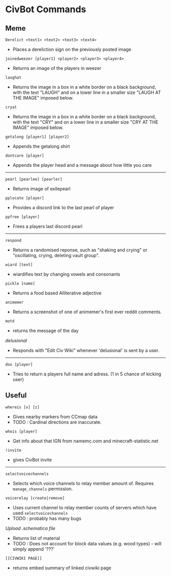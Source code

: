 # CivBot Commands
## Meme

`Derelict <text1> <text2> <text3> <text4>`
* Places a dereliction sign on the previously posted image

`joinedweezer [player1] <player2> <player3> <player4>`
* Returns an image of the players in weezer

`laughat`
* Returns the image in a box in a white border on a black background, with the text "LAUGH" and on a lower line in a smaller size "LAUGH AT THE IMAGE" imposed below.

`cryat`
* Returns the image in a box in a white border on a black background, with the text "CRY" and on a lower line in a smaller size "CRY AT THE IMAGE" imposed below.

`getalong [player1] [player2]`
* Appends the getalong shirt

`dontcare [player]`
* Appends the player head and a message about how little you care

---

`pearl [pearlee] [pearler]`
* Returns image of exilepearl 

`pplocate [player]`
* Provides a discord link to the last pearl of player

`ppfree [player]`
* Frees a players last discord pearl

---

`respond`
* Returns a randomised reponse, such as "shaking and crying" or "oscillating, crying, deleting vault group".

`wiard [text]`
* wiardifies text by changing vowels and consonants

`pickle [name]`
* Returns a food based Alliterative adjective

`animemer`
* Returns a screenshot of one of animemer's first ever reddit comments.

`motd`
* returns the message of the day

*delusional*
* Responds with "Edit Civ Wiki" whenever 'delusional' is sent by a user.

---

`dox [player]`
* Tries to return a players full name and adress. (1 in 5 chance of kicking user)

## Useful

`whereis [x] [z]`
* Gives nearby markers from CCmap data
* TODO : Cardinal directions are inaccurate.

`whois [player]`
* Get info about that IGN from namemc.com and minecraft-statistic.net

`!invite`
* gives CivBot invite

---

`selectvoicechannels`
* Selects which voice channels to relay member amount of. Requires `manage_channels` permission.

`voicerelay [create|remove]`
* Uses current channel to relay member counts of servers which have used `selectvoicechannels`
* TODO : probably has many bugs

*Upload .schematica file*
* Returns list of material
* TODO : Does not account for block data values (e.g. wood types) - will simply append '???'

`[[CIVWIKI PAGE]]`
* returns embed summary of linked civwiki page
